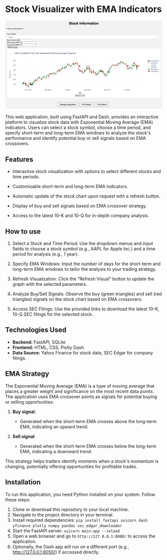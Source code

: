 # Stock Visualizer with EMA Indicators

![Stock Image](stock.png)

This web application, built using FastAPI and Dash, provides an interactive platform to visualize stock data with Exponential Moving Average (EMA) indicators. Users can select a stock symbol, choose a time period, and specify short-term and long-term EMA windows to analyze the stock's performance and identify potential buy or sell signals based on EMA crossovers.

## Features

- Interactive stock visualization with options to select different stocks and time periods.

- Customizable short-term and long-term EMA indicators.

- Automatic update of the stock chart upon request with a refresh button.

- Display of buy and sell signals based on EMA crossover strategy.

- Access to the latest 10-K and 10-Q for in-depth company analysis.


## How to use

1. Select a Stock and Time Period: Use the dropdown menus and input fields to choose a stock symbol (e.g., AAPL for Apple Inc.) and a time period for analysis (e.g., 1 year).

2. Specify EMA Windows: Input the number of days for the short-term and long-term EMA windows to tailor the analysis to your trading strategy.

3. Refresh Visualization: Click the "Refresh Visual" button to update the graph with the selected parameters.

4. Analyze Buy/Sell Signals: Observe the buy (green triangles) and sell (red triangles) signals on the stock chart based on EMA crossovers.

5. Access SEC Filings: Use the provided links to download the latest 10-K, 10-Q SEC filings for the selected stock.


## Technologies Used

- **Backend:** FastAPI, SQLite
- **Frontend:** HTML, CSS, Plotly Dash
- **Data Source:** Yahoo Finance for stock data, SEC Edgar for company filings.


## EMA Strategy

The Exponential Moving Average (EMA) is a type of moving average that places a greater weight and significance on the most recent data points. The application uses EMA crossover points as signals for potential buying or selling opportunities:

1. **Buy signal**: 
   - Generated when the short-term EMA crosses above the long-term EMA, indicating an upward trend.

2. **Sell signal**:
   - Generated when the short-term EMA crosses below the long-term EMA, indicating a downward trend.

This strategy helps traders identify moments when a stock's momentum is changing, potentially offering opportunities for profitable trades.


## Installation

To run this application, you need Python installed on your system. Follow these steps:

1. Clone or download this repository to your local machine.
2. Navigate to the project directory in your terminal.
3. Install required dependencies: `pip install fastapi uvicorn dash yfinance plotly numpy pandas sec_edgar_downloader`
4. Start the FastAPI server: `uvicorn main:app --reload`
5. Open a web browser and go to `http://127.0.0.1:8000/` to access the application.
6. Optionally, the Dash app will run on a different port (e.g., http://127.0.0.1:8050/) if accessed directly.
